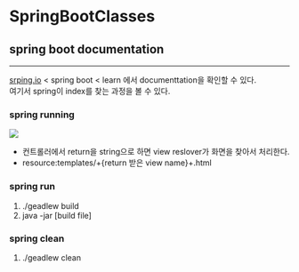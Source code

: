 # SpringBootClasses

## spring boot documentation
<hr>
<a href="srping.io">srping.io</a> < spring boot < learn 에서 documenttation을 확인할 수 있다.
<br>여기서 spring이 index를 찾는 과정을 볼 수 있다.

### spring running 
<img src="C:\Users\adminmaster\IdeaProjects\SpringBootClasses\src\main\resources\img\spring.png"><br>
<ul>
<li>컨트롤러에서 return을 string으로 하면 view reslover가 화면을 찾아서 처리한다.</li>
<li>resource:templates/+{return 받은 view name}+.html</li>
</ul>

### spring run
<ol>
<li>./geadlew build</li>
<li>java -jar [build file]</li>
</ol>

### spring clean
<ol>
<li>./geadlew clean</li>
</ol>

